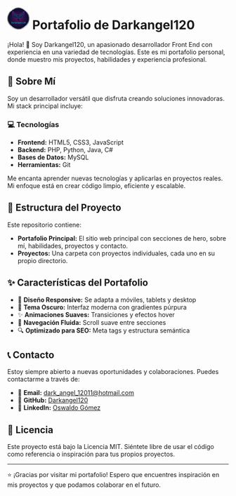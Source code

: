 # <img src="assets/img/logo.png" alt="Logo" width="50"> Portafolio de Darkangel120

¡Hola! 👋 Soy Darkangel120, un apasionado desarrollador Front End con experiencia en una variedad de tecnologías. Este es mi portafolio personal, donde muestro mis proyectos, habilidades y experiencia profesional.

## 🚀 Sobre Mí

Soy un desarrollador versátil que disfruta creando soluciones innovadoras. Mi stack principal incluye:

### 💻 Tecnologías
- **Frontend:** HTML5, CSS3, JavaScript
- **Backend:** PHP, Python, Java, C#
- **Bases de Datos:** MySQL
- **Herramientas:** Git

Me encanta aprender nuevas tecnologías y aplicarlas en proyectos reales. Mi enfoque está en crear código limpio, eficiente y escalable.

## 📁 Estructura del Proyecto

Este repositorio contiene:

- **Portafolio Principal:** El sitio web principal con secciones de hero, sobre mí, habilidades, proyectos y contacto.
- **Proyectos:** Una carpeta con proyectos individuales, cada uno en su propio directorio.

## ✨ Características del Portafolio

- 🎨 **Diseño Responsive:** Se adapta a móviles, tablets y desktop
- 🌙 **Tema Oscuro:** Interfaz moderna con gradientes púrpura
- ✨ **Animaciones Suaves:** Transiciones y efectos hover
- 🧭 **Navegación Fluida:** Scroll suave entre secciones
- 🔍 **Optimizado para SEO:** Meta tags y estructura semántica

## 📞 Contacto

Estoy siempre abierto a nuevas oportunidades y colaboraciones. Puedes contactarme a través de:

- 📧 **Email:** dark_angel_12011@hotmail.com
- 🐙 **GitHub:** [Darkangel120](https://github.com/Darkangel120)
- 💼 **LinkedIn:** [Oswaldo Gómez](https://www.linkedin.com/in/oswaldo-gómez-5b6570383)

## 📄 Licencia

Este proyecto está bajo la Licencia MIT. Siéntete libre de usar el código como referencia o inspiración para tus propios proyectos.

---

⭐ ¡Gracias por visitar mi portafolio! Espero que encuentres inspiración en mis proyectos y que podamos colaborar en el futuro.
